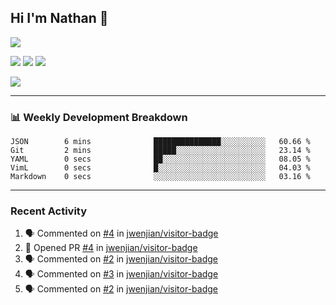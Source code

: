 ## Hi I'm Nathan 👋

![](https://visitor-badge.laobi.icu/badge?page_id=nathan13888.visiter.badge)

[![](https://img.shields.io/badge/OS-Ubuntu-blue?style=flat-square&logo=ubuntu&logoColor=white)](https://en.wikipedia.org/wiki/Linux)
[![](https://img.shields.io/badge/Editor-VSCodeInsiders-blue?style=flat-square&logo=visual-studio-code&logoColor=white)](https://code.visualstudio.com/)
[![](https://img.shields.io/badge/Editor-Neovim-blue?style=flat-square&logo=vim&logoColor=white)](https://github.com/neovim/neovim)

![](https://github-readme-stats.vercel.app/api?username=Nathan13888&show_icons=true&theme=dracula)

---

### 📊 Weekly Development Breakdown
<!--START_SECTION:waka-->
```text
JSON        6 mins              ███████████████░░░░░░░░░░   60.66 % 
Git         2 mins              █████░░░░░░░░░░░░░░░░░░░░   23.14 % 
YAML        0 secs              ██░░░░░░░░░░░░░░░░░░░░░░░   08.05 % 
VimL        0 secs              █░░░░░░░░░░░░░░░░░░░░░░░░   04.03 % 
Markdown    0 secs              ░░░░░░░░░░░░░░░░░░░░░░░░░   03.16 %
```
<!--END_SECTION:waka-->

---

### Recent Activity

<!--START_SECTION:activity-->
1. 🗣 Commented on [#4](https://github.com//jwenjian/visitor-badge/issues/4) in [jwenjian/visitor-badge](https://github.com//jwenjian/visitor-badge)
2. 💪 Opened PR [#4](https://github.com//jwenjian/visitor-badge/pull/4) in [jwenjian/visitor-badge](https://github.com//jwenjian/visitor-badge)
3. 🗣 Commented on [#2](https://github.com//jwenjian/visitor-badge/issues/2) in [jwenjian/visitor-badge](https://github.com//jwenjian/visitor-badge)
4. 🗣 Commented on [#3](https://github.com//jwenjian/visitor-badge/issues/3) in [jwenjian/visitor-badge](https://github.com//jwenjian/visitor-badge)
5. 🗣 Commented on [#2](https://github.com//jwenjian/visitor-badge/issues/2) in [jwenjian/visitor-badge](https://github.com//jwenjian/visitor-badge)
<!--END_SECTION:activity-->
